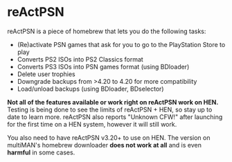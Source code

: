 # reActPSN

reActPSN is a piece of homebrew that lets you do the following tasks:

* \(Re\)activate PSN games that ask for you to go to the PlayStation Store to play
* Converts PS2 ISOs into PS2 Classics format
* Converts PS3 ISOs into PSN games format \(using BDloader\)
* Delete user trophies
* Downgrade backups from &gt;4.20 to 4.20 for more compatibility
* Load/unload backups \(using BDloader, BDselector\)

**Not all of the features available or work right on reActPSN work on HEN.** Testing is being done to see the limits of reActPSN + HEN, so stay up to date to learn more. reActPSN also reports "Unknown CFW!" after launching for the first time on a HEN system, however it will still work.

You also need to have reActPSN v3.20+ to use on HEN. The version on multiMAN's homebrew downloader **does not work at all** and is even **harmful** in some cases.

